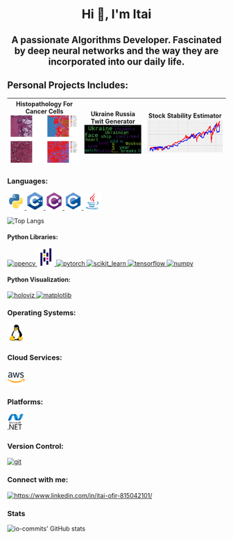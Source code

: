 <h1 align="center">Hi 👋, I'm Itai</h1>

<h2 align="center">A passionate Algorithms Developer. Fascinated by deep neural networks and the way they are incorporated into our daily life.</h2>

<h2>Personal Projects Includes:</h2>

| Histopathology For Cancer Cells<br><img src="assets/histopathology_segmentation.png" width="300"/> | Ukraine Russia Twit Generator<br><img src="assets/ukraine_russia_conflict_twit_generator.png" width="300"/> | Stock Stability Estimator<img src="assets/stock_stability.png" width="300"/> |
|---|---|---|



<h3 align="left">Languages:</h3>
<p align="left">
    <a href="https://www.python.org" target="_blank" rel="noreferrer">
            <img src="https://raw.githubusercontent.com/devicons/devicon/master/icons/python/python-original.svg" alt="python" width="40" height="40"/>
    </a>
    <a href="https://www.w3schools.com/cpp/" target="_blank" rel="noreferrer">
        <img src="https://raw.githubusercontent.com/devicons/devicon/master/icons/cplusplus/cplusplus-original.svg" alt="cplusplus" width="40" height="40"/>
    </a>
    <a href="https://www.w3schools.com/cs/" target="_blank" rel="noreferrer">
        <img src="https://raw.githubusercontent.com/devicons/devicon/master/icons/csharp/csharp-original.svg" alt="csharp" width="40" height="40"/>
    </a> 
    <a href="https://www.cprogramming.com/" target="_blank" rel="noreferrer">
        <img src="https://raw.githubusercontent.com/devicons/devicon/master/icons/c/c-original.svg" alt="c" width="40" height="40"/>
    </a>
    <a href="https://www.java.com" target="_blank" rel="noreferrer">
        <img src="https://raw.githubusercontent.com/devicons/devicon/master/icons/java/java-original.svg" alt="java" width="40" height="40"/>
    </a> 
</p>

![Top Langs](https://github-readme-stats.vercel.app/api/top-langs/?username=io-commits&layout=compact)

<h4 align="left">Python Libraries:</h4>
<p align="left">
    <a href="https://opencv.org/" target="_blank" rel="noreferrer">
        <img src="https://www.vectorlogo.zone/logos/opencv/opencv-icon.svg" alt="opencv" width="40" height="40"/>
    </a>
    <a href="https://pandas.pydata.org/" target="_blank" rel="noreferrer">
        <img src="https://raw.githubusercontent.com/devicons/devicon/2ae2a900d2f041da66e950e4d48052658d850630/icons/pandas/pandas-original.svg" alt="pandas" width="40" height="40"/>
    </a>
    <a href="https://pytorch.org/" target="_blank" rel="noreferrer">
        <img src="https://www.vectorlogo.zone/logos/pytorch/pytorch-icon.svg" alt="pytorch" width="40" height="40"/>
    </a>
    <a href="https://scikit-learn.org/" target="_blank" rel="noreferrer">
        <img src="https://upload.wikimedia.org/wikipedia/commons/0/05/Scikit_learn_logo_small.svg" alt="scikit_learn" width="40" height="40"/>
    </a>
    <a href="https://www.tensorflow.org" target="_blank" rel="noreferrer">
        <img src="https://www.vectorlogo.zone/logos/tensorflow/tensorflow-icon.svg" alt="tensorflow" width="40" height="40"/>
    </a>
    <a href="https://numpy.org/" target="_blank" rel="noreferrer">
        <img src="https://numpy.org/doc/stable/_static/numpylogo.svg" alt="numpy" width="80" height="40"/>
    </a>
</p>

<h4 align="left">Python Visualization:</h4>
<p align="left">
    <a href="https://holoviz.org/" target="_blank" rel="noreferrer">
        <img src="https://holoviz.org/_static/holoviz-logo-unstacked.svg" alt="holoviz" width="40" height="40"/>
    </a>
    <a href="https://matplotlib.org/" target="_blank" rel="noreferrer">
        <img src="https://matplotlib.org/_static/logo_light.svg" alt="matplotlib" width="80" height="40"/>
    </a>
</p>

<h3 align="left">Operating Systems:</h3>
<p align="left">
    <a href="https://www.linux.org/" target="_blank" rel="noreferrer">
        <img src="https://raw.githubusercontent.com/devicons/devicon/master/icons/linux/linux-original.svg" alt="linux" width="40" height="40"/>
    </a> 
</p>
<h3 align="left">Cloud Services:</h3>

<p align="left">
    <a href="https://aws.amazon.com" target="_blank" rel="noreferrer">
        <img src="https://raw.githubusercontent.com/devicons/devicon/master/icons/amazonwebservices/amazonwebservices-original-wordmark.svg" alt="aws" width="40" height="40"/>
    </a> 
</p>

<h3 align="left">Platforms:</h3>
    <a href="https://dotnet.microsoft.com/" target="_blank" rel="noreferrer">
        <img src="https://raw.githubusercontent.com/devicons/devicon/master/icons/dot-net/dot-net-original-wordmark.svg" alt="dotnet" width="40" height="40"/>
    </a> 

<h3 align="left">Version Control:</h3>
<p align="left">
    <a href="https://git-scm.com/" target="_blank" rel="noreferrer">
        <img src="https://www.vectorlogo.zone/logos/git-scm/git-scm-icon.svg" alt="git" width="40" height="40"/>
    </a> 
</p>

<h3 align="left">Connect with me:</h3>
<p align="left">
    <a href="https://linkedin.com/in/https://www.linkedin.com/in/itai-ofir-815042101/" target="blank">
        <img align="center" src="https://raw.githubusercontent.com/rahuldkjain/github-profile-readme-generator/master/src/images/icons/Social/linked-in-alt.svg" alt="https://www.linkedin.com/in/itai-ofir-815042101/" height="30" width="40" />
    </a>
</p>

<h3 align="left">Stats</h3>

![io-commits' GitHub stats](https://github-readme-stats.vercel.app/api?username=io-commits&show_icons=true&theme=dracula)

